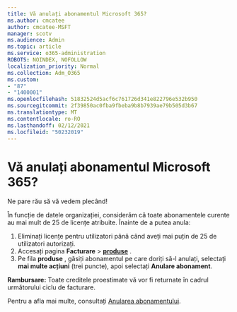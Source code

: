 ```yaml
---
title: Vă anulați abonamentul Microsoft 365?
ms.author: cmcatee
author: cmcatee-MSFT
manager: scotv
ms.audience: Admin
ms.topic: article
ms.service: o365-administration
ROBOTS: NOINDEX, NOFOLLOW
localization_priority: Normal
ms.collection: Adm_O365
ms.custom:
- "87"
- "1400001"
ms.openlocfilehash: 51832524d5acf6c761726d341e822796e532b950
ms.sourcegitcommit: 2f39850ac0fba9fbeba9b8b7939ae79b505d3b67
ms.translationtype: MT
ms.contentlocale: ro-RO
ms.lasthandoff: 02/12/2021
ms.locfileid: "50232019"
---
```

# <a name="canceling-your-microsoft-365-subscription"></a>Vă anulați abonamentul Microsoft 365?

Ne pare rău să vă vedem plecând!
  
În funcție de datele organizației, considerăm că toate abonamentele curente au mai mult de 25 de licențe atribuite. Înainte de a putea anula:

1. Eliminați licențe pentru utilizatori până când aveți mai puțin de 25 de utilizatori autorizați.
2. Accesați pagina **Facturare** \> **[produse](https://go.microsoft.com/fwlink/p/?linkid=842054)** .
3. Pe fila **produse** , găsiți abonamentul pe care doriți să-l anulați, selectați **mai multe acțiuni** (trei puncte), apoi selectați **Anulare abonament**.

**Rambursare:** Toate creditele proestimate vă vor fi returnate în cadrul următorului ciclu de facturare.

Pentru a afla mai multe, consultați [Anularea abonamentului](https://docs.microsoft.com/microsoft-365/commerce/subscriptions/cancel-your-subscription).